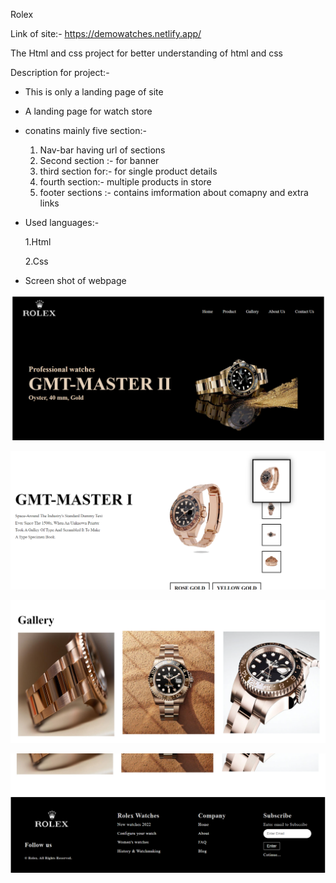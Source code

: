 Rolex

Link of site:- https://demowatches.netlify.app/

The Html and css project for better understanding of html and css

Description for project:-

* This is only a landing page of site
* A landing page for watch store
* conatins mainly five section:-

  1. Nav-bar having url of sections
  2. Second section :- for banner
  3. third section for:- for single product details
  4. fourth section:-  multiple products in store
  5. footer sections :- contains imformation about comapny and extra links
* Used languages:-

    1.Html

    2.Css

* Screen shot of webpage

![](image/README/1653507578260.png)



![](image/README/1653508104868.png)



![](image/README/1653508148284.png)


![](image/README/1653508167934.png)

